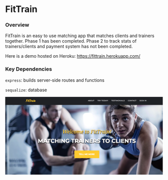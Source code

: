 # FitTrain 

### Overview
FitTrain is an easy to use matching app that matches clients and trainers together. Phase 1 has been completed. Phase 2 to track stats of trainers/clients and payment system has not been completed.

Here is a demo hosted on Heroku: https://fittrain.herokuapp.com/

### Key Dependencies
`express`: builds server-side routes and functions

`sequalize`: database 




![FitToScrape](/public/assets/img/fitrain2.png?raw=true)
